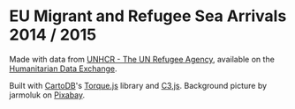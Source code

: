 # EU Migrant and Refugee Sea Arrivals 2014 / 2015

Made with data from [UNHCR - The UN Refugee Agency](http://www.unhcr.org), available on the [Humanitarian Data Exchange](https://data.hdx.rwlabs.org/dataset/mediterranean-sea-arrivals-data-in-2015).

Built with [CartoDB](http://cartodb.com/)'s [Torque.js](https://cartodb.com/torque/) library and [C3,js](http://c3js.org/). Background picture by jarmoluk on [Pixabay](https://pixabay.com/en/sky-clouds-landscapes-blue-nature-264778/).
